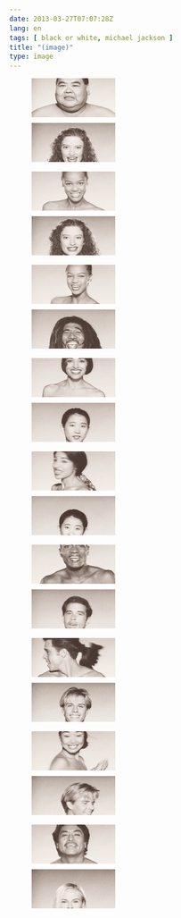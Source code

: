 ```yaml
---
date: 2013-03-27T07:07:28Z
lang: en
tags: [ black or white, michael jackson ]
title: "(image)"
type: image
---
```


<figure>
<a href="https://hugo.ferreira.cc/520/attachment/521/"
rel="attachment"><img
src="tumblr_lzlj8xf3ah1r6wxbho1_250-150x150.gif"
width="150" height="150" /></a></figure>

<figure>
<a href="https://hugo.ferreira.cc/520/attachment/522/"
rel="attachment"><img
src="tumblr_lzlj8xf3ah1r6wxbho2_250-150x150.gif"
width="150" height="150" /></a></figure>

<figure>
<a href="https://hugo.ferreira.cc/520/attachment/523/"
rel="attachment"><img
src="tumblr_lzlj8xf3ah1r6wxbho3_250-150x150.gif"
width="150" height="150" /></a></figure>

<figure>
<a href="https://hugo.ferreira.cc/520/attachment/524/"
rel="attachment"><img
src="tumblr_lzlj8xf3ah1r6wxbho4_250-150x150.gif"
width="150" height="150" /></a></figure>

<figure>
<a href="https://hugo.ferreira.cc/520/attachment/525/"
rel="attachment"><img
src="tumblr_lzlj8xf3ah1r6wxbho5_250-150x150.gif"
width="150" height="150" /></a></figure>

<figure>
<a href="https://hugo.ferreira.cc/520/attachment/526/"
rel="attachment"><img
src="tumblr_lzlj8xf3ah1r6wxbho6_250-150x150.gif"
width="150" height="150" /></a></figure>

<figure>
<a href="https://hugo.ferreira.cc/520/attachment/527/"
rel="attachment"><img
src="tumblr_lzlj8xf3ah1r6wxbho7_250-150x150.gif"
width="150" height="150" /></a></figure>

<figure>
<a href="https://hugo.ferreira.cc/520/attachment/528/"
rel="attachment"><img
src="tumblr_lzlj8xf3ah1r6wxbho8_250-150x150.gif"
width="150" height="150" /></a></figure>

<figure>
<a href="https://hugo.ferreira.cc/520/attachment/529/"
rel="attachment"><img
src="tumblr_lzlj8xf3ah1r6wxbho9_250-150x150.gif"
width="150" height="150" /></a></figure>

